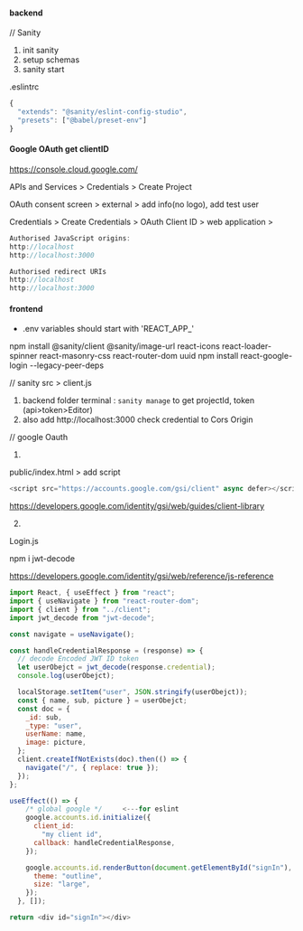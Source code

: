 #### backend
// Sanity

1. init sanity
2. setup schemas
3. sanity start

.eslintrc
```js
{
  "extends": "@sanity/eslint-config-studio",
  "presets": ["@babel/preset-env"]
}
```


#### Google OAuth get clientID

https://console.cloud.google.com/

APIs and Services > Credentials > Create Project

OAuth consent screen > external > add info(no logo), add test user

Credentials > Create Credentials > OAuth Client ID > web application > 
```js
Authorised JavaScript origins: 
http://localhost
http://localhost:3000

Authorised redirect URIs
http://localhost
http://localhost:3000
```


#### frontend

* .env variables should start with 'REACT_APP_'

npm install @sanity/client @sanity/image-url react-icons react-loader-spinner react-masonry-css react-router-dom uuid
npm install react-google-login --legacy-peer-deps

// sanity
src > client.js

1. backend folder terminal : `sanity manage` to get projectId, token (api>token>Editor)
2. also add http://localhost:3000 check credential to Cors Origin

// google Oauth

1.
public/index.html > add script
```js
<script src="https://accounts.google.com/gsi/client" async defer></script>
```
https://developers.google.com/identity/gsi/web/guides/client-library

2.
Login.js

npm i jwt-decode

https://developers.google.com/identity/gsi/web/reference/js-reference

```js
import React, { useEffect } from "react";
import { useNavigate } from "react-router-dom";
import { client } from "../client";
import jwt_decode from "jwt-decode";

const navigate = useNavigate();

const handleCredentialResponse = (response) => {
  // decode Encoded JWT ID token
  let userObejct = jwt_decode(response.credential);
  console.log(userObejct);

  localStorage.setItem("user", JSON.stringify(userObejct));
  const { name, sub, picture } = userObejct;
  const doc = {
    _id: sub,
    _type: "user",
    userName: name,
    image: picture,
  };
  client.createIfNotExists(doc).then(() => {
    navigate("/", { replace: true });
  });
};

useEffect(() => {
    /* global google */     <---for eslint
    google.accounts.id.initialize({
      client_id:
        "my client id",
      callback: handleCredentialResponse,
    });

    google.accounts.id.renderButton(document.getElementById("signIn"), {
      theme: "outline",
      size: "large",
    });
  }, []);

return <div id="signIn"></div>
```






